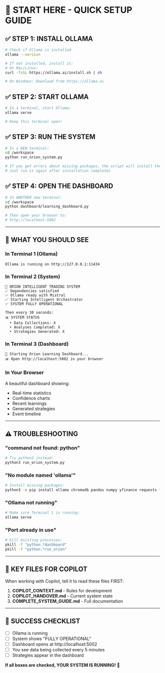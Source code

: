 # 🚀 **START HERE - QUICK SETUP GUIDE**

## ✅ **STEP 1: INSTALL OLLAMA**

```bash
# Check if Ollama is installed
ollama --version

# If not installed, install it:
# On Mac/Linux:
curl -fsSL https://ollama.ai/install.sh | sh

# On Windows: Download from https://ollama.ai
```

## ✅ **STEP 2: START OLLAMA**

```bash
# In a terminal, start Ollama:
ollama serve

# Keep this terminal open!
```

## ✅ **STEP 3: RUN THE SYSTEM**

```bash
# In a NEW terminal:
cd /workspace
python run_orion_system.py

# If you get errors about missing packages, the script will install them automatically
# Just run it again after installation completes
```

## ✅ **STEP 4: OPEN THE DASHBOARD**

```bash
# In ANOTHER new terminal:
cd /workspace
python dashboard/learning_dashboard.py

# Then open your browser to:
# http://localhost:5002
```

---

## 🎯 **WHAT YOU SHOULD SEE**

### **In Terminal 1 (Ollama)**
```
Ollama is running on http://127.0.0.1:11434
```

### **In Terminal 2 (System)**
```
🚀 ORION INTELLIGENT TRADING SYSTEM
✅ Dependencies satisfied
✅ Ollama ready with Mistral
✅ Starting Intelligent Orchestrator
✅ SYSTEM FULLY OPERATIONAL

Then every 30 seconds:
📊 SYSTEM STATUS
  • Data Collections: X
  • Analyses Completed: X
  • Strategies Generated: X
```

### **In Terminal 3 (Dashboard)**
```
🚀 Starting Orion Learning Dashboard...
📊 Open http://localhost:5002 in your browser
```

### **In Your Browser**
A beautiful dashboard showing:
- Real-time statistics
- Confidence charts
- Recent learnings
- Generated strategies
- Event timeline

---

## ⚠️ **TROUBLESHOOTING**

### **"command not found: python"**
```bash
# Try python3 instead:
python3 run_orion_system.py
```

### **"No module named 'ollama'"**
```bash
# Install missing packages:
python3 -m pip install ollama chromadb pandas numpy yfinance requests feedparser flask flask-cors --break-system-packages
```

### **"Ollama not running"**
```bash
# Make sure Terminal 1 is running:
ollama serve
```

### **"Port already in use"**
```bash
# Kill existing processes:
pkill -f "python.*dashboard"
pkill -f "python.*run_orion"
```

---

## 📁 **KEY FILES FOR COPILOT**

When working with Copilot, tell it to read these files FIRST:

1. **COPILOT_CONTEXT.md** - Rules for development
2. **COPILOT_HANDOVER.md** - Current system state
3. **COMPLETE_SYSTEM_GUIDE.md** - Full documentation

---

## 🎉 **SUCCESS CHECKLIST**

- [ ] Ollama is running
- [ ] System shows "FULLY OPERATIONAL"
- [ ] Dashboard opens at http://localhost:5002
- [ ] You see data being collected every 5 minutes
- [ ] Strategies appear in the dashboard

**If all boxes are checked, YOUR SYSTEM IS RUNNING!** 🚀
